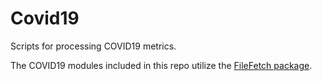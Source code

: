 # Covid19
Scripts for processing COVID19 metrics.

The COVID19 modules included in this repo utilize the [FileFetch package](https://github.com/jenniferp1/FileFetch).
